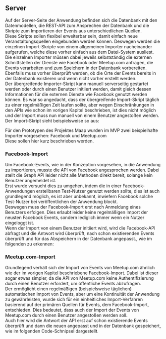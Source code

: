 ## Server

Auf der Server-Seite der Anwendung befinden sich die Datenbank mit den Datenmodellen, die REST-API zum Ansprechen der Datenbank und die Skripte zum Importieren der Events aus unterschiedlichen Quellen.  
Diese Skripte sollen flexibel erweiterbar sein, damit einfach neue Veranstaltungsquellen eingebunden werden können. Deswegen werden die einzelnen Import-Skripte von einem allgemeinen Importer nacheinander aufgerufen, welche diese vorher einfach aus dem Datei-System ausliest.  
Die einzelnen Importer müssen dabei jeweils selbstständig die externen Schnittstellen der Dienste wie Facebook oder Meetup.com anfragen, die Events verarbeiten und zum Speichern in der Datenbank vorbereiten. Ebenfalls muss vorher überprüft werden, ob die Orte der Events bereits in der Datenbank existieren und wenn nicht vorher erstellt werden.  
Der übergreifende Importer-Skript kann manuell serverseitig gestartet werden oder durch einen Benutzer initiiert werden, damit gleich dessen Informationen für die externen Dienste wie Facebook genutzt werden können. Es war so angedacht, dass der übergreifende Import-Skript täglich zu einer regelmäßigen Zeit laufen sollte, aber wegen Einschränkungen in den APIs wie schon im vorigen Kapitel beschrieben, ist dies nicht möglich und der Import muss nun manuell von einem Benutzer angestoßen werden.  
Der Import-Skript sieht beispielsweise so aus:

<!--TODO add importer code snippet -->

Für den Prototypen des Projektes Maap wurden im MVP zwei beispielhafte Importer vorgesehen: Facebook und Meetup.com  
Diese sollen hier kurz beschrieben werden.

### Facebook-Import

Um Facebook-Events, wie in der Konzeption vorgesehen, in die Anwendung zu importieren, musste die API von Facebook angesprochen werden. Dabei stellt die Graph API leider nicht alle Methoden direkt bereit, solange kein Benutzer angemeldet ist.  
Erst wurde versucht dies zu umgehen, indem die in einer Facebook-Anwendungen erstellbaren Test-Nutzer genutzt werden sollte, dies ist auch grundlegend möglich, es ist aber unbekannt, inwiefern Facebook solche Test-Nutzer bei veröffentlichen der Anwendung blockt.  
Deswegen muss der Facebook-Import erst nach Anmeldung eines Benutzers erfolgen. Dies erlaubt leider keine regelmäßigen Import der neusten Facebook Events, sondern lediglich immer wenn ein Nutzer eingeloggt ist.  
Wenn der Import von einem Benutzer initiiert wird, wird die Facebook-API abfragt und die Antwort wird überprüft, nach schon existierenden Events überprüft und für das Abspeichern in der Datenbank angepasst., wie im folgenden zu erkennen:

<!-- TODO facebook script -->

### Meetup.com-Import

Grundlegend verhält sich der Import von Events von Meetup.com ähnlich wie der im vorigen Kapitel beschriebene Facebook-Import. Dabei ist dieser sogar etwas simpler, da die API von Meetup.com keine Authentifizierung durch einen Benutzer erfordert, um öffentliche Events abzufragen.  
Der ermöglicht einen regelmäßigen (beispielsweise täglichen) automatischen Import von Events, aber um eine Kontinuität der Anwendung zu gewährleisten, wurde sich für ein einheitliches Import-Verfahren basierend auf der primären Quellen für Events, dem Facebook-Import, entschieden. Dies bedeutet, dass auch der Import der Events von Meetup.com durch einen Benutzer angestoßen werden soll.  
Auch hier wird die Antwort der API erst auf schon existierende Events überprüft und dann die neuen angepasst und in der Datenbank gespeichert, wie im folgenden Code-Schnipsel dargestellt.

<!-- TODO meetup script -->
